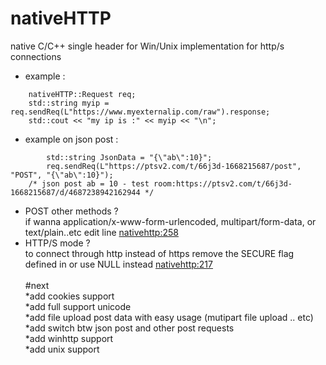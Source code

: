 # nativeHTTP
native C/C++ single header for Win/Unix implementation for http/s connections <br>
- example :
```
	nativeHTTP::Request req;
	std::string myip = req.sendReq(L"https://www.myexternalip.com/raw").response;
	std::cout << "my ip is :" << myip << "\n";
```
- example on json post :
```
        std::string JsonData = "{\"ab\":10}";
        req.sendReq(L"https://ptsv2.com/t/66j3d-1668215687/post", "POST", "{\"ab\":10}");
	/* json post ab = 10 - test room:https://ptsv2.com/t/66j3d-1668215687/d/4687238942162944 */
```
- POST other methods ?
<br>if wanna application/x-www-form-urlencoded, multipart/form-data, or text/plain..etc edit line <a href="https://github.com/ABDO10DZ/nativeHTTP/blob/main/include/nativehttp.h#L228">nativehttp:258</a>
- HTTP/S mode ?
<br>to connect through http instead of https remove the SECURE flag defined in or use NULL instead <a href="https://github.com/ABDO10DZ/nativeHTTP/blob/main/include/nativehttp.h#L217">nativehttp:217</a>
<br><br>#next <br>
*add cookies support<br>
*add full support unicode <br>
*add file upload post data with easy usage (mutipart file upload .. etc)<br>
*add switch btw json post and other post requests <br>
*add winhttp support<br>
*add unix support
